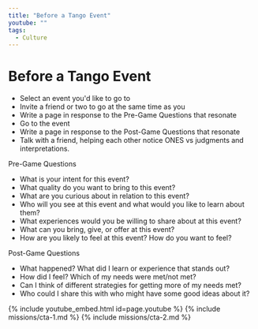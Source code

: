 ```yaml
---
title: "Before a Tango Event"
youtube: ""
tags:
  - Culture
---
```


# Before a Tango Event #

* Select an event you'd like to go to
* Invite a friend or two to go at the same time as you
* Write a page in response to the Pre-Game Questions that resonate
* Go to the event
* Write a page in response to the Post-Game Questions that resonate
* Talk with a friend, helping each other notice ONES vs judgments and interpretations. 

Pre-Game Questions
* What is your intent for this event? 
* What quality do you want to bring to this event? 
* What are you curious about in relation to this event? 
* Who will you see at this event and what would you like to learn about them? 
* What experiences would you be willing to share about at this event? 
* What can you bring, give, or offer at this event? 
* How are you likely to feel at this event? How do you want to feel? 

Post-Game Questions
* What happened? What did I learn or experience that stands out? 
* How did I feel? Which of my needs were met/not met? 
* Can I think of different strategies for getting more of my needs met?
* Who could I share this with who might have some good ideas about it?

{% include youtube_embed.html id=page.youtube %}
{% include missions/cta-1.md %}
{% include missions/cta-2.md %}
